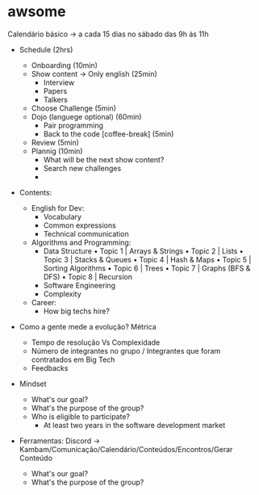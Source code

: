 # awsome

Calendário básico -> a cada 15 dias no sábado das 9h às 11h

  - Schedule (2hrs)
      - Onboarding (10min)
      - Show content -> Only english (25min)
        - Interview
        - Papers
        - Talkers
      - Choose Challenge (5min)
      - Dojo (languege optional) (60min)
        - Pair programming
        - Back to the code
      [coffee-break] (5min)
      - Review (5min)
      - Plannig (10min)
        - What will be the next show content?
        - Search new challenges
        - 
  - Contents:
      - English for Dev:
        - Vocabulary
        - Common expressions
        - Technical communication
      - Algorithms and Programming:
        - Data Structure
          • Topic 1 | Arrays & Strings
          • Topic 2 | Lists
          • Topic 3 | Stacks & Queues
          • Topic 4 | Hash & Maps
          • Topic 5 | Sorting Algorithms
          • Topic 6 | Trees
          • Topic 7 | Graphs (BFS & DFS)
          • Topic 8 | Recursion 
        - Software Engineering
        - Complexity
      - Career:
        - How big techs hire?
      
- Como a gente mede a evolução? Métrica
  - Tempo de resolução Vs Complexidade
  - Número de integrantes no grupo / Integrantes que foram contratados em Big Tech
  - Feedbacks

- Mindset
  - What's our goal?
  - What's the purpose of the group?
  - Who is eligible to participate?
    - At least two years in the software development market

- Ferramentas: Discord -> Kambam/Comunicação/Calendário/Conteúdos/Encontros/Gerar Conteúdo
  - What's our goal?
  - What's the purpose of the group?
